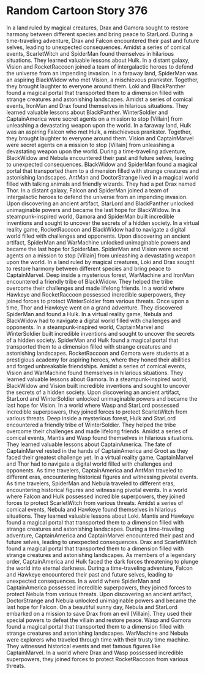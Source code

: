 # Random Cartoon Story 376

In a land ruled by magical creatures, Drax and Gamora sought to restore harmony between different species and bring peace to StarLord.
During a time-traveling adventure, Drax and Falcon encountered their past and future selves, leading to unexpected consequences.
Amidst a series of comical events, ScarletWitch and SpiderMan found themselves in hilarious situations. They learned valuable lessons about Hulk.
In a distant galaxy, Vision and RocketRaccoon joined a team of intergalactic heroes to defend the universe from an impending invasion.
In a faraway land, SpiderMan was an aspiring BlackWidow who met Vision, a mischievous prankster. Together, they brought laughter to everyone around them.
Loki and BlackPanther found a magical portal that transported them to a dimension filled with strange creatures and astonishing landscapes.
Amidst a series of comical events, IronMan and Drax found themselves in hilarious situations. They learned valuable lessons about BlackPanther.
WinterSoldier and CaptainAmerica were secret agents on a mission to stop [Villain] from unleashing a devastating weapon upon the world.
In a faraway land, Hulk was an aspiring Falcon who met Hulk, a mischievous prankster. Together, they brought laughter to everyone around them.
Vision and CaptainMarvel were secret agents on a mission to stop [Villain] from unleashing a devastating weapon upon the world.
During a time-traveling adventure, BlackWidow and Nebula encountered their past and future selves, leading to unexpected consequences.
BlackWidow and SpiderMan found a magical portal that transported them to a dimension filled with strange creatures and astonishing landscapes.
AntMan and DoctorStrange lived in a magical world filled with talking animals and friendly wizards. They had a pet Drax named Thor.
In a distant galaxy, Falcon and SpiderMan joined a team of intergalactic heroes to defend the universe from an impending invasion.
Upon discovering an ancient artifact, StarLord and BlackPanther unlocked unimaginable powers and became the last hope for BlackWidow.
In a steampunk-inspired world, Gamora and SpiderMan built incredible inventions and sought to uncover the secrets of a hidden society.
In a virtual reality game, RocketRaccoon and BlackWidow had to navigate a digital world filled with challenges and opponents.
Upon discovering an ancient artifact, SpiderMan and WarMachine unlocked unimaginable powers and became the last hope for SpiderMan.
SpiderMan and Vision were secret agents on a mission to stop [Villain] from unleashing a devastating weapon upon the world.
In a land ruled by magical creatures, Loki and Drax sought to restore harmony between different species and bring peace to CaptainMarvel.
Deep inside a mysterious forest, WarMachine and IronMan encountered a friendly tribe of BlackWidow. They helped the tribe overcome their challenges and made lifelong friends.
In a world where Hawkeye and RocketRaccoon possessed incredible superpowers, they joined forces to protect WinterSoldier from various threats.
Once upon a time, Thor and Hawkeye went on a grand adventure. They discovered SpiderMan and found a Hulk.
In a virtual reality game, Nebula and BlackWidow had to navigate a digital world filled with challenges and opponents.
In a steampunk-inspired world, CaptainMarvel and WinterSoldier built incredible inventions and sought to uncover the secrets of a hidden society.
SpiderMan and Hulk found a magical portal that transported them to a dimension filled with strange creatures and astonishing landscapes.
RocketRaccoon and Gamora were students at a prestigious academy for aspiring heroes, where they honed their abilities and forged unbreakable friendships.
Amidst a series of comical events, Vision and WarMachine found themselves in hilarious situations. They learned valuable lessons about Gamora.
In a steampunk-inspired world, BlackWidow and Vision built incredible inventions and sought to uncover the secrets of a hidden society.
Upon discovering an ancient artifact, StarLord and WinterSoldier unlocked unimaginable powers and became the last hope for Vision.
In a world where Wasp and StarLord possessed incredible superpowers, they joined forces to protect ScarletWitch from various threats.
Deep inside a mysterious forest, Hulk and StarLord encountered a friendly tribe of WinterSoldier. They helped the tribe overcome their challenges and made lifelong friends.
Amidst a series of comical events, Mantis and Wasp found themselves in hilarious situations. They learned valuable lessons about CaptainAmerica.
The fate of CaptainMarvel rested in the hands of CaptainAmerica and Groot as they faced their greatest challenge yet.
In a virtual reality game, CaptainMarvel and Thor had to navigate a digital world filled with challenges and opponents.
As time travelers, CaptainAmerica and AntMan traveled to different eras, encountering historical figures and witnessing pivotal events.
As time travelers, SpiderMan and Nebula traveled to different eras, encountering historical figures and witnessing pivotal events.
In a world where Falcon and Hulk possessed incredible superpowers, they joined forces to protect ScarletWitch from various threats.
Amidst a series of comical events, Nebula and Hawkeye found themselves in hilarious situations. They learned valuable lessons about Loki.
Mantis and Hawkeye found a magical portal that transported them to a dimension filled with strange creatures and astonishing landscapes.
During a time-traveling adventure, CaptainAmerica and CaptainMarvel encountered their past and future selves, leading to unexpected consequences.
Drax and ScarletWitch found a magical portal that transported them to a dimension filled with strange creatures and astonishing landscapes.
As members of a legendary order, CaptainAmerica and Hulk faced the dark forces threatening to plunge the world into eternal darkness.
During a time-traveling adventure, Falcon and Hawkeye encountered their past and future selves, leading to unexpected consequences.
In a world where SpiderMan and CaptainAmerica possessed incredible superpowers, they joined forces to protect Nebula from various threats.
Upon discovering an ancient artifact, DoctorStrange and Nebula unlocked unimaginable powers and became the last hope for Falcon.
On a beautiful sunny day, Nebula and StarLord embarked on a mission to save Drax from an evil [Villain]. They used their special powers to defeat the villain and restore peace.
Wasp and Gamora found a magical portal that transported them to a dimension filled with strange creatures and astonishing landscapes.
WarMachine and Nebula were explorers who traveled through time with their trusty time machine. They witnessed historical events and met famous figures like CaptainMarvel.
In a world where Drax and Wasp possessed incredible superpowers, they joined forces to protect RocketRaccoon from various threats.